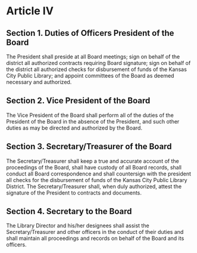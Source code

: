 # Article IV

## Section 1. Duties of Officers President of the Board

The President shall preside at all Board meetings; sign on behalf of the district all authorized contracts requiring Board signature; sign on behalf of the district all authorized checks for disbursement of funds of the Kansas City Public Library; and appoint committees of the Board as deemed necessary and authorized.

## Section 2. Vice President of the Board

The Vice President of the Board shall perform all of the duties of the President of the Board in the absence of the President, and such other duties as may be directed and authorized by the Board.

## Section 3. Secretary/Treasurer of the Board

The Secretary/Treasurer shall keep a true and accurate account of the proceedings of the Board, shall have custody of all Board records, shall conduct all Board correspondence and shall countersign with the president all checks for the disbursement of funds of the Kansas City Public Library District. The Secretary/Treasurer shall, when duly authorized, attest the signature of the President to contracts and documents.

## Section 4. Secretary to the Board

The Library Director and his/her designees shall assist the Secretary/Treasurer and other officers in the conduct of their duties and shall maintain all proceedings and records on behalf of the Board and its officers.
